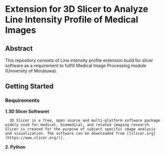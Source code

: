 # Extension for 3D Slicer to Analyze Line Intensity Profile of Medical Images

## Abstract
This repository consists of Line intensity profile extension build for slicer software as a requirement to fulfill Medical Image Processing module (University of Moratuwa).


## Getting Started

### Requirements

  **1.3D Slicer Softwaret**
  
      3D Slicer is a free, open source and multi-platform software package widely used for medical, biomedical, and related imaging research. Slicer is created for the purpose of subject specific image analysis and visualization. The software can be downloaded from [[slicer.org](https://www.slicer.org/)]. 
      
  **2. Python** 
